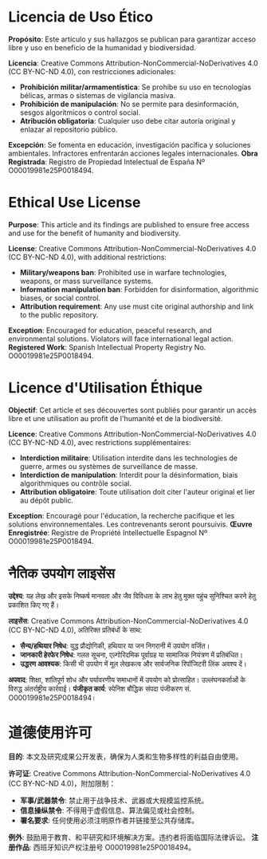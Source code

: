 # Licencia de Uso Ético

**Propósito**: Este artículo y sus hallazgos se publican para garantizar acceso libre y uso en beneficio de la humanidad y biodiversidad.

**Licencia**: Creative Commons Attribution-NonCommercial-NoDerivatives 4.0 (CC BY-NC-ND 4.0), con restricciones adicionales:
- **Prohibición militar/armamentística**: Se prohíbe su uso en tecnologías bélicas, armas o sistemas de vigilancia masiva.
- **Prohibición de manipulación**: No se permite para desinformación, sesgos algorítmicos o control social.
- **Atribución obligatoria**: Cualquier uso debe citar autoría original y enlazar al repositorio público.

**Excepción**: Se fomenta en educación, investigación pacífica y soluciones ambientales. Infractores enfrentarán acciones legales internacionales.
**Obra Registrada**: Registro de Propiedad Intelectual de España Nº O00019981e25P0018494.

# Ethical Use License

**Purpose**: This article and its findings are published to ensure free access and use for the benefit of humanity and biodiversity.

**License**: Creative Commons Attribution-NonCommercial-NoDerivatives 4.0 (CC BY-NC-ND 4.0), with additional restrictions:
- **Military/weapons ban**: Prohibited use in warfare technologies, weapons, or mass surveillance systems.
- **Information manipulation ban**: Forbidden for disinformation, algorithmic biases, or social control.
- **Attribution requirement**: Any use must cite original authorship and link to the public repository.

**Exception**: Encouraged for education, peaceful research, and environmental solutions. Violators will face international legal action.
**Registered Work**: Spanish Intellectual Property Registry No. O00019981e25P0018494.

# Licence d'Utilisation Éthique

**Objectif**: Cet article et ses découvertes sont publiés pour garantir un accès libre et une utilisation au profit de l'humanité et de la biodiversité.

**Licence**: Creative Commons Attribution-NonCommercial-NoDerivatives 4.0 (CC BY-NC-ND 4.0), avec restrictions supplémentaires:
- **Interdiction militaire**: Utilisation interdite dans les technologies de guerre, armes ou systèmes de surveillance de masse.
- **Interdiction de manipulation**: Interdit pour la désinformation, biais algorithmiques ou contrôle social.
- **Attribution obligatoire**: Toute utilisation doit citer l'auteur original et lier au dépôt public.

**Exception**: Encouragé pour l'éducation, la recherche pacifique et les solutions environnementales. Les contrevenants seront poursuivis.
**Œuvre Enregistrée**: Registre de Propriété Intellectuelle Espagnol Nº O00019981e25P0018494.

# नैतिक उपयोग लाइसेंस

**उद्देश्य**: यह लेख और इसके निष्कर्ष मानवता और जैव विविधता के लाभ हेतु मुक्त पहुंच सुनिश्चित करने हेतु प्रकाशित किए गए हैं।

**लाइसेंस**: Creative Commons Attribution-NonCommercial-NoDerivatives 4.0 (CC BY-NC-ND 4.0), अतिरिक्त प्रतिबंधों के साथ:
- **सैन्य/हथियार निषेध**: युद्ध प्रौद्योगिकी, हथियार या जन निगरानी में उपयोग वर्जित।
- **जानकारी हेरफेर निषेध**: गलत सूचना, एल्गोरिदमिक पूर्वाग्रह या सामाजिक नियंत्रण में प्रतिबंधित।
- **उद्धरण आवश्यक**: किसी भी उपयोग में मूल लेखकत्व और सार्वजनिक रिपॉजिटरी लिंक अवश्य दें।

**अपवाद**: शिक्षा, शांतिपूर्ण शोध और पर्यावरणीय समाधानों में उपयोग को प्रोत्साहित। उल्लंघनकर्ताओं के विरुद्ध अंतर्राष्ट्रीय कार्रवाई।
**पंजीकृत कार्य**: स्पेनिश बौद्धिक संपदा पंजीकरण सं. O00019981e25P0018494।

# 道德使用许可

**目的**: 本文及研究成果公开发表，确保为人类和生物多样性的利益自由使用。

**许可证**: Creative Commons Attribution-NonCommercial-NoDerivatives 4.0 (CC BY-NC-ND 4.0)，附加限制：
- **军事/武器禁令**: 禁止用于战争技术、武器或大规模监控系统。
- **信息操纵禁令**: 不得用于虚假信息、算法偏见或社会控制。
- **署名要求**: 任何使用必须注明原作者并链接至公共存储库。

**例外**: 鼓励用于教育、和平研究和环境解决方案。违约者将面临国际法律诉讼。
**注册作品**: 西班牙知识产权注册号 O00019981e25P0018494。
